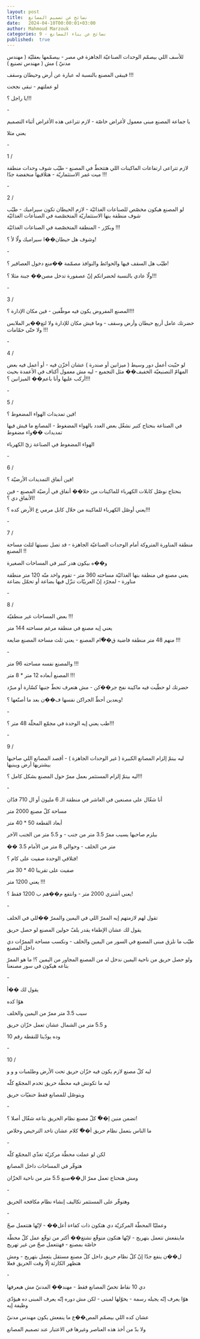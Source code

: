 ```yaml
---
layout: post
title:  نصائح عن تصميم المصانع
date:   2024-04-10T00:00:01+03:00
author: Mahmoud Marzouk
categories: 9 - نصائح عن بناء المصانع
published:  true
---
```

للأسف اللي بيصمّم الوحدات الصناعيّة الجاهزة في مصر - بيصمّمها بعقليّة (
مهندس مدنيّ ) مش ( مهندس تصنيع )

فيبقى المصنع بالنسبة له عبارة عن أرض وحيطان وسقف !!!

لو عملتهم - تبقى نجحت

يا راجل ؟!!!

\-

يا جماعة المصنع مبنى معمول لأغراض خاصّة - لازم تتراعى هذه الأغراض أثناء
التصميم

يعني مثلا

\-

1 /

لازم تتراعى ارتفاعات الماكينات اللي هتتحطّ في المصنع - طيّب شوف وحدات
منطقة ميت غمر الاستثماريّة - هتلاقيها منخفضة جدّا !!!

\-

2 /

لو المصنع هيكون مخصّص للصناعات الغذائيّة - لازم الحيطان تكون سيراميك -
طيّب شوف منطقة بنها الاستثماريّة المتخصّصة في الصناعات الغذائيّة

وبكرّر - المنطقة المتخصّصة في الصناعات الغذائيّة !!!

وشوف هل حيطان��ا سيراميك ولّا لأ ؟!

\-

طيّب هل السقف فيها والحوائط والنوافذ مصمّمة ��منع دخول العصافير
؟!

ولّا عادي بالنسبة لحضراتكم إنّ عصفورة تدخل مصن�� جبنة مثلا
؟!!!

\-

3 /

المصنع المفروض يكون فيه موظّفين - فين مكان الإدارة ؟!!!

حضرتك عامل أربع حيطان وأرض وسقف - وما فيش مكان للإدارة ولا لتغ��ير
الملابس ولا حتّى حمّامات !!!

\-

4 /

لو حبّيت أعمل دور وسيط ( ميزانين أو صندرة ) عشان أخزّن فيه - أو أعمل فيه
بعض المهامّ التصنيعيّة الخفيف�� مثل التجميع - ليه مش معمول أكتاف في الأعمدة
بحيث أركب عليها وأنا باعم�� الميزانين ؟!!!

\-

5 /

فين تمديدات الهواء المضغوط ؟!

في الصناعة بنحتاج كتير نشغّل بعض العدد بالهواء المضغوط - المصانع ما فيش
فيها تمديدات ��واء مضغوط

الهواء المضغوط في الصناعة زيّ الكهرباء

\-

6 /

فين أنفاق التمديدات الأرضيّة ؟!

بنحتاج نوصّل كابلات الكهرباء للماكينات من خلا�� أنفاق في أرضيّة المصنع -
فين الأنفاق دي ؟!

يعني أوصّل الكهرباء للماكينة من خلال كابل مرمي ع الأرض كده
؟!!!

\-

7 /

منطقة المناورة المتروكة أمام الوحدات الصناعيّة الجاهزة - قد تصل نسبتها
لثلث مساحة المصنع !!

و��ه بيكون هدر كبير في المساحات الصغيرة

يعني مصنع في منطقة بنها الغذائيّة مساحته 360 متر - تقوم واخد منّه 120 متر
منطقة مناورة - لمجرّد إنّ العربيّات تنزّل فيها بضاعة أو تحمّل
بضاعة

\-

8 /

بعض المساحات غير منطقيّة !!!

يعني إيه مصنع في منطقة مرغم مساحته 144 متر

منهم 48 متر منطقة فاضية ق��ّام المصنع - يعني ثلث مساحة المصنع
ضايعة !!!

\-

والمصنع نفسه مساحته 96 متر !!!

المصنع أبعاده 12 متر \* 8 متر !!!

حضرتك لو حطّيت فيه ماكينة نفخ جر��كن - مش هتعرف تحطّ جنبها كسّارة أو
مبرّد

وبعدين أحطّ الجراكن نفسها ف��ن بعد ما أصنّعها ؟!

\-

طب يعني إيه الوحدة في مجمّع المحلّة 48 متر ؟!!!

\-

9 /

ليه بيتمّ إلزام المصانع الكبيرة ( غير الوحدات الجاهزة ) - أقصد المصانع
اللي صاحبها بيشتريها أرض ويبنيها

ليه بيتمّ إلزام المستثمر بعمل ممرّ حول المصنع بشكل كامل ؟!!!

\-

أنا شغّال على مصنعين في العاشر في منطقة الـ 6 مليون أو ال 710
فدّان

مساحة كلّ مصنع 2000 متر

أبعاد القطعة 50 \* 40 متر

بيلزم صاحبها يسيب ممرّ 3.5 متر من جنب - و 5.5 متر من الجنب
الآخر

�� 3.5 متر من الخلف - وحوالي 8 متر من الأمام

فتلاقي الوحدة صفيت على كام ؟!

صفيت على تقريبا 40 \* 30 متر

يعني 1200 متر !!!

يعني أشتري 2000 متر - وانتفع م��هم ب 1200 فقط ؟!

\-

تقول لهم لازمتهم إيه الممرّ اللي في اليمين والممرّ ��للي في
الخلف

يقول لك عشان الإطفاء يقدر يلفّ حولين المصنع لو حصل حريق

طيّب ما نلزق مبنى المصنع في السور من اليمين والخلف - ونكسب مساحة الممرّات
دي داخل المصنع

ولو حصل حريق من ناحية اليمين ندخل له من المصنع المجاور من اليمين ؟! ما
هو الممرّ بتاعه هيكون في سور مصنعنا

\-

يقول لك ��أ

هوّا كده

سيب 3.5 متر ممرّ من اليمين والخلف

و 5.5 متر من الشمال عشان تعمل خزّان حريق

وده يودّينا للنقطة رقم 10

\-

10 /

ليه كلّ مصنع لازم يكون فيه خزّان حريق تحت الأرض وطلمبات و و و

ليه ما تكونش فيه محطّة حريق تخدم المجمّع كلّه

ويتوصّل للمصانع فقط حنفيّات حريق

\-

تضمن منين إ��ّ كلّ مصنع نظام الحريق بتاعه شغّال أصلا ؟!

ما الناس بتعمل نظام حريق أ��ّ كلام عشان تاخد الترخيص وخلاص

\-

لكن لو عملت محطّة مركزيّة تغذّي المجمّع كلّه

هتوفّر في المساحات داخل المصانع

ومش هتحتاج تعمل ممرّ ال��صنع 5.5 متر من ناحية الخزّان

\-

وهتوفّر على المستثمر تكاليف إنشاء نظام مكافحة الحريق

\-

وعمليّا المحطّة المركزيّة دي هتكون ذات كفاءة أعل�� - لإنّها هتتعمل
صحّ

ماينفعش تتعمل بتهريج - لإنّها هتكون متوقّع تشتغ�� أكتر من توقّع عمل كلّ محطّة
خاصّة بمصنع - فهتتعمل صحّ من غير تهريج

ل��ن ينفع جدّا إنّ كلّ نظام حريق داخل كلّ مصنع مستقل يتعمل بتهريج - ومش
هتظهر الكارثة إلّا وقت الحريق فعلا

\-

دي 10 نقاط تخصّ المصانع فقط - مهند�� المدنيّ مش هيعرفها

هوّا يعرف إنّه يجيله رسمة - يحوّلها لمبنى - لكن مش دوره إنّه يعرف المبنى ده
هيؤدّي وظيفة إيه

عشان كده اللي بيصمّم المص��ع ما ينفعش يكون مهندس مدنيّ

ولا بدّ من أخذ هذه العناصر وغيرها في الاعتبار عند تصميم
المصانع
